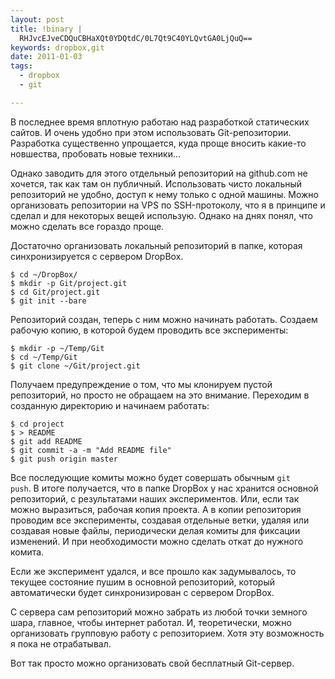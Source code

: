 ```yaml
--- 
layout: post
title: !binary |
  RHJvcEJveCDQuCBHaXQt0YDQtdC/0L7Qt9C40YLQvtGA0LjQuQ==
keywords: dropbox,git
date: 2011-01-03
tags:
  - dropbox
  - git

---
```

В последнее время вплотную работаю над разработкой статических сайтов. И очень удобно при этом использовать Git-репозитории. Разработка существенно упрощается, куда проще вносить какие-то новшества, пробовать новые техники...

Однако заводить для этого отдельный репозиторий на github.com не хочется, так как там он публичный. Использовать чисто локальный репозиторий не удобно, доступ к нему только с одной машины. Можно организовать репозитории на VPS по SSH-протоколу, что я в принципе и сделал и для некоторых вещей использую. Однако на днях понял, что можно сделать все гораздо проще.

Достаточно организовать локальный репозиторий в папке, которая синхронизируется с сервером DropBox.

    $ cd ~/DropBox/
    $ mkdir -p Git/project.git
    $ cd Git/project.git
    $ git init --bare

Репозиторий создан, теперь с ним можно начинать работать. Создаем рабочую копию, в которой будем проводить все эксперименты:

    $ mkdir -p ~/Temp/Git
    $ cd ~/Temp/Git
    $ git clone ~/Git/project.git

Получаем предупреждение о том, что мы клонируем пустой репозиторий, но просто не обращаем на это внимание. Переходим в созданную директорию и начинаем работать:

    $ cd project
    $ > README
    $ git add README
    $ git commit -a -m "Add README file"
    $ git push origin master

Все последующие комиты можно будет совершать обычным <code>git push</code>. В итоге получается, что в папке DropBox у нас хранится основной репозиторий, с результатами наших экспериментов. Или, если так можно выразиться, рабочая копия проекта. А в копии репозитория проводим все эксперименты, создавая отдельные ветки, удаляя или создавая новые файлы, периодически делая комиты для фиксации изменений. И при необходимости можно сделать откат до нужного комита. 

Если же эксперимент удался, и все прошло как задумывалось, то текущее состояние пушим в основной репозиторий, который автоматически будет синхронизирован с сервером DropBox.

С сервера сам репозиторий можно забрать из любой точки земного шара, главное, чтобы интернет работал. И, теоретически, можно организовать групповую работу с репозиторием. Хотя эту возможность я пока не отрабатывал.

Вот так просто можно организовать свой бесплатный Git-сервер.
